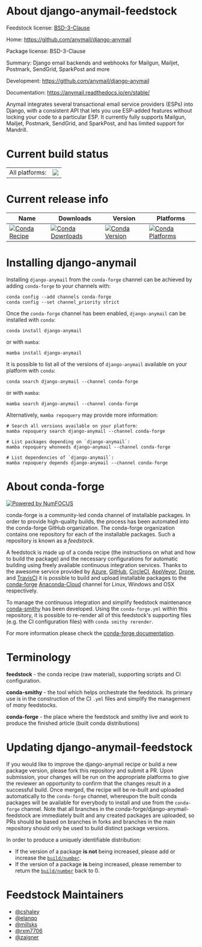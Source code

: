 About django-anymail-feedstock
==============================

Feedstock license: [BSD-3-Clause](https://github.com/conda-forge/django-anymail-feedstock/blob/main/LICENSE.txt)

Home: https://github.com/anymail/django-anymail

Package license: BSD-3-Clause

Summary: Django email backends and webhooks for Mailgun, Mailjet, Postmark, SendGrid, SparkPost and more 

Development: https://github.com/anymail/django-anymail

Documentation: https://anymail.readthedocs.io/en/stable/

Anymail integrates several transactional email service providers (ESPs) into Django, with a consistent API that lets you use ESP-added features without locking your code to a particular ESP.
It currently fully supports Mailgun, Mailjet, Postmark, SendGrid, and SparkPost, and has limited support for Mandrill.


Current build status
====================


<table><tr><td>All platforms:</td>
    <td>
      <a href="https://dev.azure.com/conda-forge/feedstock-builds/_build/latest?definitionId=2873&branchName=main">
        <img src="https://dev.azure.com/conda-forge/feedstock-builds/_apis/build/status/django-anymail-feedstock?branchName=main">
      </a>
    </td>
  </tr>
</table>

Current release info
====================

| Name | Downloads | Version | Platforms |
| --- | --- | --- | --- |
| [![Conda Recipe](https://img.shields.io/badge/recipe-django--anymail-green.svg)](https://anaconda.org/conda-forge/django-anymail) | [![Conda Downloads](https://img.shields.io/conda/dn/conda-forge/django-anymail.svg)](https://anaconda.org/conda-forge/django-anymail) | [![Conda Version](https://img.shields.io/conda/vn/conda-forge/django-anymail.svg)](https://anaconda.org/conda-forge/django-anymail) | [![Conda Platforms](https://img.shields.io/conda/pn/conda-forge/django-anymail.svg)](https://anaconda.org/conda-forge/django-anymail) |

Installing django-anymail
=========================

Installing `django-anymail` from the `conda-forge` channel can be achieved by adding `conda-forge` to your channels with:

```
conda config --add channels conda-forge
conda config --set channel_priority strict
```

Once the `conda-forge` channel has been enabled, `django-anymail` can be installed with `conda`:

```
conda install django-anymail
```

or with `mamba`:

```
mamba install django-anymail
```

It is possible to list all of the versions of `django-anymail` available on your platform with `conda`:

```
conda search django-anymail --channel conda-forge
```

or with `mamba`:

```
mamba search django-anymail --channel conda-forge
```

Alternatively, `mamba repoquery` may provide more information:

```
# Search all versions available on your platform:
mamba repoquery search django-anymail --channel conda-forge

# List packages depending on `django-anymail`:
mamba repoquery whoneeds django-anymail --channel conda-forge

# List dependencies of `django-anymail`:
mamba repoquery depends django-anymail --channel conda-forge
```


About conda-forge
=================

[![Powered by
NumFOCUS](https://img.shields.io/badge/powered%20by-NumFOCUS-orange.svg?style=flat&colorA=E1523D&colorB=007D8A)](https://numfocus.org)

conda-forge is a community-led conda channel of installable packages.
In order to provide high-quality builds, the process has been automated into the
conda-forge GitHub organization. The conda-forge organization contains one repository
for each of the installable packages. Such a repository is known as a *feedstock*.

A feedstock is made up of a conda recipe (the instructions on what and how to build
the package) and the necessary configurations for automatic building using freely
available continuous integration services. Thanks to the awesome service provided by
[Azure](https://azure.microsoft.com/en-us/services/devops/), [GitHub](https://github.com/),
[CircleCI](https://circleci.com/), [AppVeyor](https://www.appveyor.com/),
[Drone](https://cloud.drone.io/welcome), and [TravisCI](https://travis-ci.com/)
it is possible to build and upload installable packages to the
[conda-forge](https://anaconda.org/conda-forge) [Anaconda-Cloud](https://anaconda.org/)
channel for Linux, Windows and OSX respectively.

To manage the continuous integration and simplify feedstock maintenance
[conda-smithy](https://github.com/conda-forge/conda-smithy) has been developed.
Using the ``conda-forge.yml`` within this repository, it is possible to re-render all of
this feedstock's supporting files (e.g. the CI configuration files) with ``conda smithy rerender``.

For more information please check the [conda-forge documentation](https://conda-forge.org/docs/).

Terminology
===========

**feedstock** - the conda recipe (raw material), supporting scripts and CI configuration.

**conda-smithy** - the tool which helps orchestrate the feedstock.
                   Its primary use is in the construction of the CI ``.yml`` files
                   and simplify the management of *many* feedstocks.

**conda-forge** - the place where the feedstock and smithy live and work to
                  produce the finished article (built conda distributions)


Updating django-anymail-feedstock
=================================

If you would like to improve the django-anymail recipe or build a new
package version, please fork this repository and submit a PR. Upon submission,
your changes will be run on the appropriate platforms to give the reviewer an
opportunity to confirm that the changes result in a successful build. Once
merged, the recipe will be re-built and uploaded automatically to the
`conda-forge` channel, whereupon the built conda packages will be available for
everybody to install and use from the `conda-forge` channel.
Note that all branches in the conda-forge/django-anymail-feedstock are
immediately built and any created packages are uploaded, so PRs should be based
on branches in forks and branches in the main repository should only be used to
build distinct package versions.

In order to produce a uniquely identifiable distribution:
 * If the version of a package **is not** being increased, please add or increase
   the [``build/number``](https://docs.conda.io/projects/conda-build/en/latest/resources/define-metadata.html#build-number-and-string).
 * If the version of a package **is** being increased, please remember to return
   the [``build/number``](https://docs.conda.io/projects/conda-build/en/latest/resources/define-metadata.html#build-number-and-string)
   back to 0.

Feedstock Maintainers
=====================

* [@cshaley](https://github.com/cshaley/)
* [@elanqo](https://github.com/elanqo/)
* [@millsks](https://github.com/millsks/)
* [@rxm7706](https://github.com/rxm7706/)
* [@zaigner](https://github.com/zaigner/)

